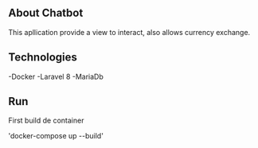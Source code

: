 
## About Chatbot

This apllication provide a view to interact, also allows currency exchange.

## Technologies

-Docker
-Laravel 8
-MariaDb

## Run

First build de container

'docker-compose up --build'